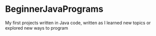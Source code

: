# BeginnerJavaPrograms
My first projects written in Java code, written as I learned new topics or explored new ways to program
